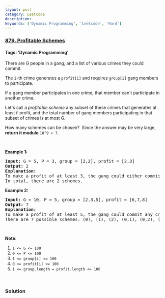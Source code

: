 ```yaml
---
layout: post
category: Leetcode
description: 
keywords: ['Dynamic Programming', 'Leetcode', 'Hard']
---
```

### [879. Profitable Schemes](https://leetcode.com/problems/profitable-schemes)

#### Tags: 'Dynamic Programming'

<div class="content__u3I1 question-content__JfgR"><div><p>There are G people in a gang, and a list of various crimes they could commit.</p>
<p>The <code>i</code>-th crime generates a <code>profit[i]</code> and requires <code>group[i]</code> gang members to participate.</p>
<p>If a gang member participates in one crime, that member can't participate in another crime.</p>
<p>Let's call a <em>profitable scheme</em> any subset of these crimes that generates at least <code>P</code> profit, and the total number of gang members participating in that subset of crimes is at most G.</p>
<p>How many schemes can be chosen?  Since the answer may be very large, <strong>return it modulo</strong> <code>10^9 + 7</code>.</p>
<p> </p>
<p><strong>Example 1:</strong></p>
<pre><strong>Input: </strong>G = <span id="example-input-1-1">5</span>, P = <span id="example-input-1-2">3</span>, group = <span id="example-input-1-3">[2,2]</span>, profit = <span id="example-input-1-4">[2,3]</span>
<strong>Output: </strong><span id="example-output-1">2</span>
<strong>Explanation: </strong>
To make a profit of at least 3, the gang could either commit crimes 0 and 1, or just crime 1.
In total, there are 2 schemes.
</pre>
<div>
<p><strong>Example 2:</strong></p>
<pre><strong>Input: </strong>G = <span id="example-input-2-1">10</span>, P = <span id="example-input-2-2">5</span>, group = <span id="example-input-2-3">[2,3,5]</span>, profit = <span id="example-input-2-4">[6,7,8]</span>
<strong>Output: </strong><span id="example-output-2">7</span>
<strong>Explanation: </strong>
To make a profit of at least 5, the gang could commit any crimes, as long as they commit one.
There are 7 possible schemes: (0), (1), (2), (0,1), (0,2), (1,2), and (0,1,2).
</pre>
<p> </p>
</div>
<p><strong>Note:</strong></p>
<ol>
<li><code>1 &lt;= G &lt;= 100</code></li>
<li><code>0 &lt;= P &lt;= 100</code></li>
<li><code>1 &lt;= group[i] &lt;= 100</code></li>
<li><code>0 &lt;= profit[i] &lt;= 100</code></li>
<li><code>1 &lt;= group.length = profit.length &lt;= 100</code></li>
</ol>
<div>
<div> </div>
</div>
</div></div>

### Solution
